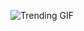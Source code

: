 
<!-- GIF_SECTION -->
![Trending GIF](https://media3.giphy.com/media/v1.Y2lkPThiYjIxNzcyam9sYmt3czNyM2lreGVpdHIzNWlkOXFxeTRrMTg0dzFwYTB2OXh4cCZlcD12MV9naWZzX3NlYXJjaCZjdD1n/ENY5vJgJPEfG3Ym14H/giphy.gif)
<!-- END_GIF_SECTION -->
